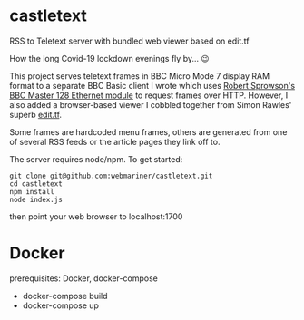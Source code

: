 # castletext
RSS to Teletext server with bundled web viewer based on edit.tf

How the long Covid-19 lockdown evenings fly by... 😉

This project serves teletext frames in BBC Micro Mode 7 display RAM format to a separate BBC Basic client I wrote
which uses [Robert Sprowson's BBC Master 128 Ethernet module](http://www.sprow.co.uk/bbc/masternet.htm) to request frames over HTTP.
However, I also added a browser-based viewer I cobbled together from Simon Rawles' superb [edit.tf](https://github.com/rawles/edit.tf).

Some frames are hardcoded menu frames, others are generated from one of several RSS feeds or the article pages they
link off to.

The server requires node/npm. To get started:
```
git clone git@github.com:webmariner/castletext.git
cd castletext
npm install
node index.js
```
then point your web browser to localhost:1700

Docker
======

prerequisites: Docker, docker-compose

* docker-compose build
* docker-compose up

